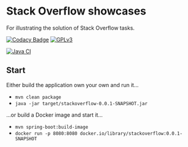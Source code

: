 # Stack Overflow showcases
For illustrating the solution of Stack Overflow tasks.

[![Codacy Badge](https://api.codacy.com/project/badge/Grade/8d59d011cddc40afb612f3008b5d4d56)](https://app.codacy.com/gh/mle-enso/stackoverflow?utm_source=github.com&utm_medium=referral&utm_content=mle-enso/stackoverflow&utm_campaign=Badge_Grade_Settings)
[![GPLv3](https://img.shields.io/badge/licence-GPLv3-brightgreen.svg)](http://www.gnu.org/licenses/gpl-3.0.html)

[![Java CI](https://github.com/mle-enso/stackoverflow/actions/workflows/maven.yml/badge.svg)](https://github.com/mle-enso/stackoverflow/actions/workflows/maven.yml)

## Start

Either build the application own your own and run it…

* `mvn clean package`
* `java -jar target/stackoverflow-0.0.1-SNAPSHOT.jar`

…or build a Docker image and start it…

* `mvn spring-boot:build-image`
* `docker run -p 8080:8080 docker.io/library/stackoverflow:0.0.1-SNAPSHOT`


